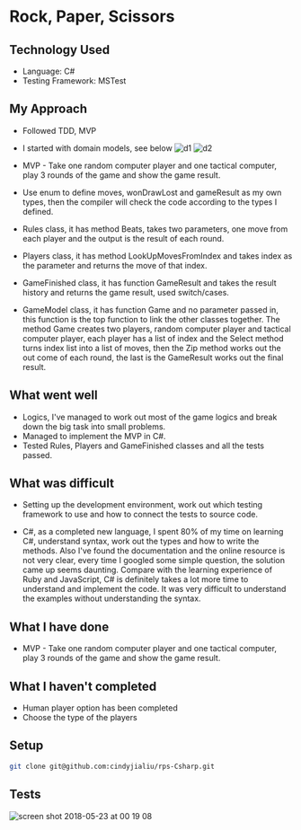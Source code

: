 # Rock, Paper, Scissors

## Technology Used
- Language: C#
- Testing Framework: MSTest

## My Approach
- Followed TDD, MVP

- I started with domain models, see below
![d1](https://user-images.githubusercontent.com/33848023/40395131-90465702-5e1e-11e8-9764-c10e09b0804d.jpg)
![d2](https://user-images.githubusercontent.com/33848023/40394995-de6bb75c-5e1d-11e8-936f-62375911fff2.jpg)
- MVP - Take one random computer player and one tactical computer, play 3 rounds of the game and show the game result.

- Use enum to define moves, wonDrawLost and gameResult as my own types, then the compiler will check the code according to the types I defined.

- Rules class, it has method Beats, takes two parameters, one move from each player and the output is the result of each round.

- Players class, it has method LookUpMovesFromIndex and takes index as the parameter and returns the move of that index.

- GameFinished class, it has function GameResult and takes the result history and returns the game result, used switch/cases.

- GameModel class, it has function Game and no parameter passed in, this function is the top function to link the other classes together. The method Game creates two players, random computer player and tactical computer player, each player has a list of index and the Select method turns index list into a list of moves, then the Zip method works out the out come of each round, the last is the GameResult works out the final result.

## What went well
- Logics, I've managed to work out most of the game logics and break down the big task into small problems.
- Managed to implement the MVP in C#.
- Tested Rules, Players and GameFinished classes and all the tests passed.

## What was difficult
- Setting up the development environment, work out which testing framework to use and how to connect the tests to source code.

- C#, as a completed new language, I spent 80% of my time on learning C#, understand syntax, work out the types and how to write the methods. Also I've found the documentation and the online resource is not very clear, every time I googled some simple question, the solution came up seems daunting. Compare with the learning experience of Ruby and JavaScript, C# is definitely takes a lot more time to understand and implement the code. It was very difficult to understand the examples without understanding the syntax.

## What I have done
- MVP - Take one random computer player and one tactical computer, play 3 rounds of the game and show the game result.

## What I haven't completed
- Human player option has been completed
- Choose the type of the players

## Setup
```bash
git clone git@github.com:cindyjialiu/rps-Csharp.git
```
## Tests
![screen shot 2018-05-23 at 00 19 08](https://user-images.githubusercontent.com/33848023/40395321-5764d368-5e1f-11e8-8ab5-76ddb25f345b.png)
